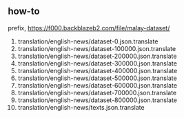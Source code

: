 ## how-to

prefix, https://f000.backblazeb2.com/file/malay-dataset/

1. translation/english-news/dataset-0.json.translate
2. translation/english-news/dataset-100000.json.translate
3. translation/english-news/dataset-200000.json.translate
4. translation/english-news/dataset-300000.json.translate
5. translation/english-news/dataset-400000.json.translate
6. translation/english-news/dataset-500000.json.translate
7. translation/english-news/dataset-600000.json.translate
8. translation/english-news/dataset-700000.json.translate
9. translation/english-news/dataset-800000.json.translate
10. translation/english-news/texts.json.translate